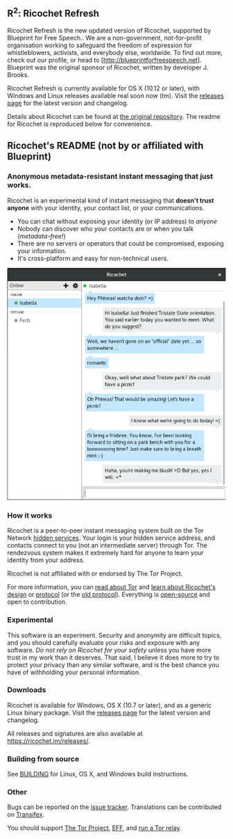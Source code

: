## R<sup>2</sup>: Ricochet Refresh
Ricochet Refresh is the new updated version of Ricochet, supported by Blueprint for Free Speech.. We are a non-government, not-for-profit organisation working to safeguard the freedom of expression for whistleblowers, activists, and everybody else, worldwide. To find out more, check out our profile, or head to [http://blueprintforfreespeech.net]. Blueprint was the original sponsor of Ricochet, written by developer J. Brooks.

Ricochet Refresh is currently available for OS X (10.12 or later), with Windows and Linux releases available real soon now (tm). Visit the [releases page](https://github.com/ricochet-im/ricochet/releases) for the latest version and changelog.

Details about Ricochet can be found at [the original repository](https://github.com/ricochet-im/ricochet). The readme for Ricochet is reproduced below for convenience.

## Ricochet's README (not by or affiliated with Blueprint)
### Anonymous metadata-resistant instant messaging that just works.
Ricochet is an experimental kind of instant messaging that **doesn't trust anyone** with your identity, your contact list, or your communications.

* You can chat without exposing your identity (or IP address) to *anyone*
* Nobody can discover who your contacts are or when you talk (*metadata-free!*)
* There are no servers or operators that could be compromised, exposing your information.
* It's cross-platform and easy for non-technical users.

![Screenshot](ricochetscreen.png)

### How it works
Ricochet is a peer-to-peer instant messaging system built on the Tor Network [hidden services](https://www.torproject.org/docs/hidden-services.html.en). Your login is your hidden service address, and contacts connect to you (not an intermediate server) through Tor. The rendezvous system makes it extremely hard for anyone to learn your identity from your address.

Ricochet is not affiliated with or endorsed by The Tor Project.

For more information, you can [read about Tor](https://www.torproject.org/about/overview.html.en) and [learn about Ricochet's design](https://github.com/ricochet-im/ricochet/blob/master/doc/design.md) or [protocol](https://github.com/ricochet-im/ricochet/blob/master/doc/protocol.md) (or the [old protocol](https://github.com/ricochet-im/ricochet/blob/master/doc/deprecated/protocol-1.0.txt)). Everything is [open-source](https://github.com/ricochet-im/ricochet/blob/master/LICENSE) and open to contribution.

### Experimental
This software is an experiment. Security and anonymity are difficult topics, and you should carefully evaluate your risks and exposure with any software. *Do not rely on Ricochet for your safety* unless you have more trust in my work than it deserves. That said, I believe it does more to try to protect your privacy than any similar software, and is the best chance you have of withholding your personal information.

### Downloads

Ricochet is available for Windows, OS X (10.7 or later), and as a generic Linux binary package. Visit the [releases page](https://github.com/ricochet-im/ricochet/releases) for the latest version and changelog.

All releases and signatures are also available at https://ricochet.im/releases/.

### Building from source
See [BUILDING](https://github.com/blueprint-freespeech/ricochet-refresh/blob/master/BUILDING.md) for Linux, OS X, and Windows build instructions.

### Other
Bugs can be reported on the [issue tracker](https://github.com/blueprint-freespeech/ricochet-refresh/issues). Translations can be contributed on [Transifex](https://www.transifex.com/projects/p/ricochet/).

You should support [The Tor Project](https://www.torproject.org/donate/donate.html.en), [EFF](https://www.eff.org/), and [run a Tor relay](https://www.torproject.org/docs/tor-relay-debian.html.en).
